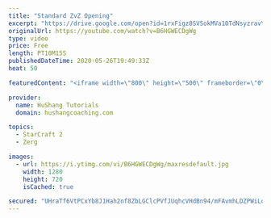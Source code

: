 ```yaml
---
title: "Standard ZvZ Opening"
excerpt: "https://drive.google.com/open?id=1rxFigz8SV5okMVa10TdNsyzravYgkTjE  Interested in lessons? Email Devon directly at hushangtutorials@outlook.com ------------------------------------------------------------------------------------------------------- Want to support HuShang Tutorials directly? Patreon is"
originalUrl: https://youtube.com/watch?v=B6HGWECDgWg
type: video
price: Free
length: PT10M15S
publishedDateTime: 2020-05-26T19:49:33Z
heat: 50

featuredContent: "<iframe width=\"800\" height=\"500\" frameborder=\"0\" src=\"https://www.youtube.com/embed/B6HGWECDgWg\" allow=\"accelerometer; autoplay; encrypted-media; gyroscope; picture-in-picture\" allowfullscreen></iframe>"

provider:
  name: HuShang Tutorials
  domain: hushangcoaching.com

topics:
  - StarCraft 2
  - Zerg

images:
  - url: https://i.ytimg.com/vi/B6HGWECDgWg/maxresdefault.jpg
    width: 1280
    height: 720
    isCached: true

secured: "UHraTf6VtPCxYb8J1Hah2nf8ZbLGClcPVfJUqhcVHdBn94/mFAvmhLDZPWiLoFgtgcTErh5YmxqsqNAR/WeKF357ESdvFgUjWz7aLYyPbEvTRMzAc1ZV3qFTnrxGoSfclYwf5EpeO0O4JYgN4GdA7g+80fYK/FhtNAP27MoxTnDytLbN3m9212n2iq89Spb1yO1hEsBGkfQ0BACBgdDHJuK9gzVgyAK9ldI00hqFtzK+edwicraktO+ISvjwF3pr+SYpNzo1E/Eh/OrORjuO1uBp0EDMBtdSVNvCS1ufn5/n4NxLsuKNcJNG08t3Jm8is4L2QtHqHjGZj1rKBcNe8IOn2zA8ymxFALAVTO5ygyAkGt7nE8ByPcOtkEvRI6ImX96+mLnjSdp701c2TUYg1V6MNQ+xfL12vCui6bchPlI=;OiwGetI0SKK3TGpdt8QKwA=="
---
```


